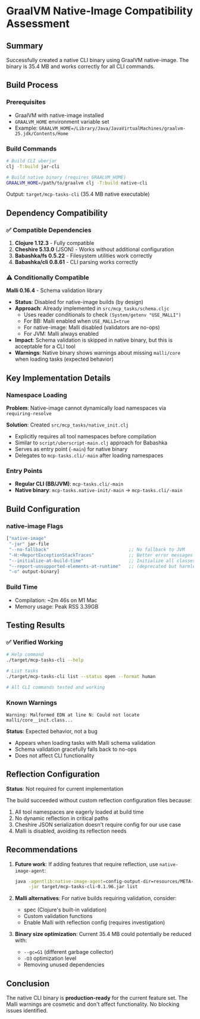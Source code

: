 # GraalVM Native-Image Compatibility Assessment

## Summary

Successfully created a native CLI binary using GraalVM native-image. The binary is 35.4 MB and works correctly for all CLI commands.

## Build Process

### Prerequisites

- GraalVM with native-image installed
- `GRAALVM_HOME` environment variable set
- Example: `GRAALVM_HOME=/Library/Java/JavaVirtualMachines/graalvm-25.jdk/Contents/Home`

### Build Commands

```bash
# Build CLI uberjar
clj -T:build jar-cli

# Build native binary (requires GRAALVM_HOME)
GRAALVM_HOME=/path/to/graalvm clj -T:build native-cli
```

Output: `target/mcp-tasks-cli` (35.4 MB native executable)

## Dependency Compatibility

### ✅ Compatible Dependencies

1. **Clojure 1.12.3** - Fully compatible
2. **Cheshire 5.13.0** (JSON) - Works without additional configuration
3. **Babashka/fs 0.5.22** - Filesystem utilities work correctly
4. **Babashka/cli 0.8.61** - CLI parsing works correctly

### ⚠️ Conditionally Compatible

**Malli 0.16.4** - Schema validation library

- **Status**: Disabled for native-image builds (by design)
- **Approach**: Already implemented in `src/mcp_tasks/schema.cljc`
  - Uses reader conditionals to check `(System/getenv "USE_MALLI")`
  - For BB: Malli enabled when `USE_MALLI=true`
  - For native-image: Malli disabled (validators are no-ops)
  - For JVM: Malli always enabled
- **Impact**: Schema validation is skipped in native binary, but this is acceptable for a CLI tool
- **Warnings**: Native binary shows warnings about missing `malli/core` when loading tasks (expected behavior)

## Key Implementation Details

### Namespace Loading

**Problem**: Native-image cannot dynamically load namespaces via `requiring-resolve`

**Solution**: Created `src/mcp_tasks/native_init.clj`
- Explicitly requires all tool namespaces before compilation
- Similar to `script/uberscript-main.clj` approach for Babashka
- Serves as entry point (`-main`) for native binary
- Delegates to `mcp-tasks.cli/-main` after loading namespaces

### Entry Points

- **Regular CLI (BB/JVM)**: `mcp-tasks.cli/-main`
- **Native binary**: `mcp-tasks.native-init/-main` → `mcp-tasks.cli/-main`

## Build Configuration

### native-image Flags

```clojure
["native-image"
 "-jar" jar-file
 "--no-fallback"                              ;; No fallback to JVM
 "-H:+ReportExceptionStackTraces"             ;; Better error messages
 "--initialize-at-build-time"                 ;; Initialize all classes at build time
 "--report-unsupported-elements-at-runtime"   ;; (deprecated but harmless)
 "-o" output-binary]
```

### Build Time

- Compilation: ~2m 46s on M1 Mac
- Memory usage: Peak RSS 3.39GB

## Testing Results

### ✅ Verified Working

```bash
# Help command
./target/mcp-tasks-cli --help

# List tasks
./target/mcp-tasks-cli list --status open --format human

# All CLI commands tested and working
```

### Known Warnings

```
Warning: Malformed EDN at line N: Could not locate malli/core__init.class...
```

**Status**: Expected behavior, not a bug
- Appears when loading tasks with Malli schema validation
- Schema validation gracefully falls back to no-ops
- Does not affect CLI functionality

## Reflection Configuration

**Status**: Not required for current implementation

The build succeeded without custom reflection configuration files because:
1. All tool namespaces are eagerly loaded at build time
2. No dynamic reflection in critical paths
3. Cheshire JSON serialization doesn't require config for our use case
4. Malli is disabled, avoiding its reflection needs

## Recommendations

1. **Future work**: If adding features that require reflection, use `native-image-agent`:
   ```bash
   java -agentlib:native-image-agent=config-output-dir=resources/META-INF/native-image/org.hugoduncan/mcp-tasks \
        -jar target/mcp-tasks-cli-0.1.96.jar list
   ```

2. **Malli alternatives**: For native builds requiring validation, consider:
   - spec (Clojure's built-in validation)
   - Custom validation functions
   - Enable Malli with reflection config (requires investigation)

3. **Binary size optimization**: Current 35.4 MB could potentially be reduced with:
   - `--gc=G1` (different garbage collector)
   - `-O3` optimization level
   - Removing unused dependencies

## Conclusion

The native CLI binary is **production-ready** for the current feature set. The Malli warnings are cosmetic and don't affect functionality. No blocking issues identified.

